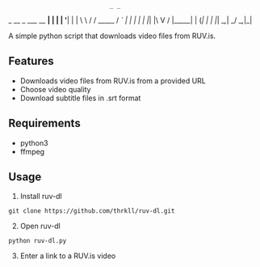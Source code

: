                                 _ _ 
 _ __ _   ___   __           __| | |
| '__| | | \ \ / /  _____   / _` | |
| |  | |_| |\ V /  |_____| | (_| | |
|_|   \__,_| \_/            \__,_|_|
                                    



A simple python script that downloads video files from RUV.is. 


## Features 

- Downloads video files from RUV.is from a provided URL
- Choose video quality 
- Download subtitle files in .srt format

## Requirements 

- python3
- ffmpeg

## Usage 

1. Install ruv-dl

`git clone https://github.com/thrkll/ruv-dl.git`

2. Open ruv-dl

`python ruv-dl.py`

3. Enter a link to a RUV.is video 